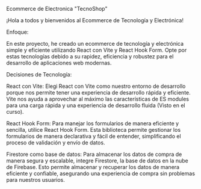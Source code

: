 Ecommerce de Electronica "TecnoShop"

¡Hola a todos y bienvenidos al Ecommerce de Tecnología y Electrónica!

Enfoque:

En este proyecto, he creado un ecommerce de tecnología y electrónica simple y eficiente utilizando React con Vite y React Hook Form. Opte por estas tecnologías debido a su rapidez, eficiencia y robustez para el desarrollo de aplicaciones web modernas.

Decisiones de Tecnología:

React con Vite: Elegi React con Vite como nuestro entorno de desarrollo porque nos permite tener una experiencia de desarrollo rápida y eficiente. Vite nos ayuda a aprovechar al máximo las características de ES modules para una carga rápida y una experiencia de desarrollo fluida (Visto en el curso).

React Hook Form: Para manejar los formularios de manera eficiente y sencilla, utilice React Hook Form. Esta biblioteca  permite gestionar los formularios de manera declarativa y fácil de entender, simplificando el proceso de validación y envío de datos.

Firestore como base de datos: Para almacenar los datos de compra de manera segura y escalable, integre Firestore, la base de datos en la nube de Firebase. Esto  permite almacenar y recuperar los datos de manera eficiente y confiable, asegurando una experiencia de compra sin problemas para nuestros usuarios.



